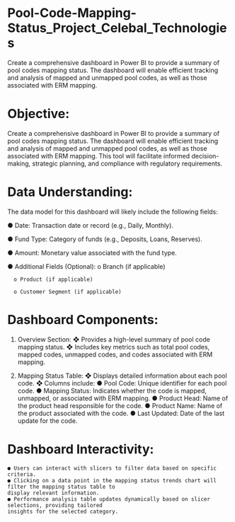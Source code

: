 # Pool-Code-Mapping-Status_Project_Celebal_Technologies
Create a comprehensive dashboard in Power BI to provide a summary of pool codes mapping status. The  dashboard will enable efficient tracking and analysis of mapped and unmapped pool codes, as well as  those associated with ERM mapping. 

# Objective: 
Create a comprehensive dashboard in Power BI to provide a summary of pool codes mapping status. The dashboard will enable efficient tracking and analysis of mapped and unmapped pool codes, as well as those associated with ERM mapping. This tool will facilitate informed decision-making, strategic planning, and compliance with regulatory requirements. 

# Data Understanding: 

The data model for this dashboard will likely include the following fields: 

  ● Date: Transaction date or record (e.g., Daily, Monthly).
  
  ● Fund Type: Category of funds (e.g., Deposits, Loans, Reserves). 
  
  ● Amount: Monetary value associated with the fund type. 
  
  ● Additional Fields (Optional): 
      o Branch (if applicable) 
      
      o Product (if applicable) 
      
      o Customer Segment (if applicable) 
      
# Dashboard Components: 
  1. Overview Section:
      ❖ Provides a high-level summary of pool code mapping status.
      ❖ Includes key metrics such as total pool codes, mapped codes, unmapped codes, and codes associated with ERM mapping.
     
  2. Mapping Status Table:
     ❖ Displays detailed information about each pool code.
     ❖ Columns include:
       ● Pool Code: Unique identifier for each pool code.
       ● Mapping Status: Indicates whether the code is mapped, unmapped, or associated   with ERM mapping.
       ● Product Head: Name of the product head responsible for the code.
       ● Product Name: Name of the product associated with the code.
       ● Last Updated: Date of the last update for the code. 
  # Dashboard Interactivity: 
    ● Users can interact with slicers to filter data based on specific criteria. 
    ● Clicking on a data point in the mapping status trends chart will filter the mapping status table to 
    display relevant information. 
    ● Performance analysis table updates dynamically based on slicer selections, providing tailored 
    insights for the selected category.
